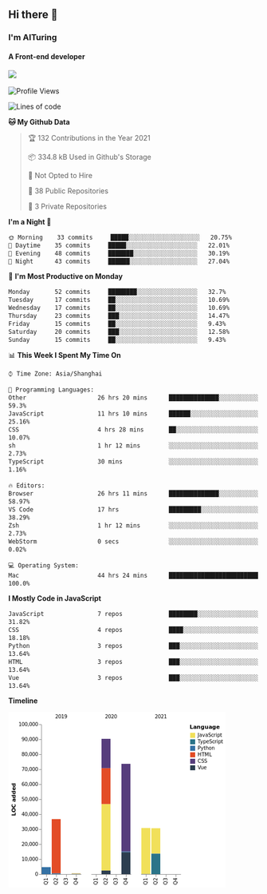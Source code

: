 ## Hi there 👋
### I'm AITuring
#### A Front-end developer

<img src="./dhx.gif" width="400px"/>

<!--START_SECTION:waka-->
![Profile Views](http://img.shields.io/badge/Profile%20Views-0-blue)

![Lines of code](https://img.shields.io/badge/From%20Hello%20World%20I%27ve%20Written-267348%20lines%20of%20code-blue)

**🐱 My Github Data** 

> 🏆 132 Contributions in the Year 2021
 > 
> 📦 334.8 kB Used in Github's Storage 
 > 
> 🚫 Not Opted to Hire
 > 
> 📜 38 Public Repositories 
 > 
> 🔑 3 Private Repositories  
 > 
**I'm a Night 🦉** 

```text
🌞 Morning    33 commits     █████░░░░░░░░░░░░░░░░░░░░   20.75% 
🌆 Daytime    35 commits     █████░░░░░░░░░░░░░░░░░░░░   22.01% 
🌃 Evening    48 commits     ███████░░░░░░░░░░░░░░░░░░   30.19% 
🌙 Night      43 commits     ██████░░░░░░░░░░░░░░░░░░░   27.04%

```
📅 **I'm Most Productive on Monday** 

```text
Monday       52 commits     ████████░░░░░░░░░░░░░░░░░   32.7% 
Tuesday      17 commits     ██░░░░░░░░░░░░░░░░░░░░░░░   10.69% 
Wednesday    17 commits     ██░░░░░░░░░░░░░░░░░░░░░░░   10.69% 
Thursday     23 commits     ███░░░░░░░░░░░░░░░░░░░░░░   14.47% 
Friday       15 commits     ██░░░░░░░░░░░░░░░░░░░░░░░   9.43% 
Saturday     20 commits     ███░░░░░░░░░░░░░░░░░░░░░░   12.58% 
Sunday       15 commits     ██░░░░░░░░░░░░░░░░░░░░░░░   9.43%

```


📊 **This Week I Spent My Time On** 

```text
⌚︎ Time Zone: Asia/Shanghai

💬 Programming Languages: 
Other                    26 hrs 20 mins      ██████████████░░░░░░░░░░░   59.3% 
JavaScript               11 hrs 10 mins      ██████░░░░░░░░░░░░░░░░░░░   25.16% 
CSS                      4 hrs 28 mins       ██░░░░░░░░░░░░░░░░░░░░░░░   10.07% 
sh                       1 hr 12 mins        ░░░░░░░░░░░░░░░░░░░░░░░░░   2.73% 
TypeScript               30 mins             ░░░░░░░░░░░░░░░░░░░░░░░░░   1.16%

🔥 Editors: 
Browser                  26 hrs 11 mins      ██████████████░░░░░░░░░░░   58.97% 
VS Code                  17 hrs              █████████░░░░░░░░░░░░░░░░   38.29% 
Zsh                      1 hr 12 mins        ░░░░░░░░░░░░░░░░░░░░░░░░░   2.73% 
WebStorm                 0 secs              ░░░░░░░░░░░░░░░░░░░░░░░░░   0.02%

💻 Operating System: 
Mac                      44 hrs 24 mins      █████████████████████████   100.0%

```

**I Mostly Code in JavaScript** 

```text
JavaScript               7 repos             ████████░░░░░░░░░░░░░░░░░   31.82% 
CSS                      4 repos             ████░░░░░░░░░░░░░░░░░░░░░   18.18% 
Python                   3 repos             ███░░░░░░░░░░░░░░░░░░░░░░   13.64% 
HTML                     3 repos             ███░░░░░░░░░░░░░░░░░░░░░░   13.64% 
Vue                      3 repos             ███░░░░░░░░░░░░░░░░░░░░░░   13.64%

```


**Timeline**

![Chart not found](https://raw.githubusercontent.com/AITuring/AITuring/main/charts/bar_graph.png) 


<!--END_SECTION:waka-->


